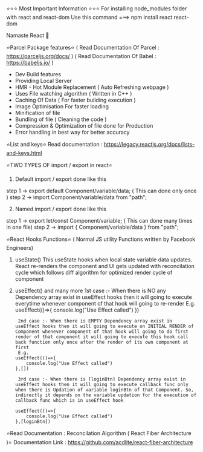 ⭐⭐⭐ Most Important Information ⭐⭐⭐
For installing node_modules folder with react and react-dom
Use this command ===> npm install react react-dom

Namaste React 🚀

⭐Parcel Package features⭐
( Read Documentation Of Parcel : https://parceljs.org/docs/ )
( Read Documentation Of Babel : https://babeljs.io/ )

- Dev Build features
- Providing Local Server
- HMR - Hot Module Replacement ( Auto Refreshing webpage )
- Uses File watching algorithm ( Written in C++ )
- Caching Of Data ( For faster building execution )
- Image Optimisation For faster loading
- Minification of file
- Bundling of file ( Cleaning the code )
- Compression & Optimization of file done for Production
- Error handling in best way for better accuracy

⭐List and keys⭐
Read documentation : https://legacy.reactjs.org/docs/lists-and-keys.html

⭐TWO TYPES OF import / export in react⭐

1. Default import / export done like this

step 1 -> export default Component/variable/data; ( This can done only once )
step 2 -> import Component/variable/data from "path";

2. Named import / export done like this

step 1 -> export let/const Component/variable; ( This can done many times in one file)
step 2 -> import { Component/variable/data } from "path";

⭐React Hooks Functions⭐ ( Normal JS utility Functions written by Facebook Engineers)

1.  useState()
    This useState hooks when local state variable data updates. React re-renders the component and UI gets updated with reconcilation cycle which follows diff algorithm for optimized render cycle of component

2.  useEffect() and many more
     1st case :- When there is NO any Dependency array exist in useEffect hooks then it will going to execute everytime whenever component of that hook will going to re-render
     E.g.
    useEffect(()=>{
    console.log("Use Effect called")
    }) 

         2nd case :- When there is EMPTY Dependency array exist in useEffect hooks then it will going to execute on INITIAL RENDER of Component whenever component of that hook will going to do first render of that component it will going to execute this hook call back function only once after the render of its own component at first
         E.g.
        useEffect(()=>{
        	console.log("Use Effect called")
        },[])        

         3rd case :- When there is [loginBtn] Dependency array exist in useEffect hooks then it will going to execute callback func only when there is Updation of variable loginBtn of that Component. So, indirectly it depends on the variable updation for the execution of callback func which is in useEffect hook

        useEffect(()=>{
        	console.log("Use Effect called")
        },[loginBtn])


⭐Read Documentation : Reconcilation Algorithm ( React Fiber Architecture )⭐
Documentation Link : https://github.com/acdlite/react-fiber-architecture
